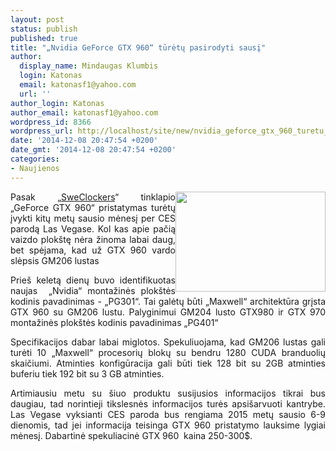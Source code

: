 ```yaml
---
layout: post
status: publish
published: true
title: "„Nvidia GeForce GTX 960“ tūrėtų pasirodyti sausį"
author:
  display_name: Mindaugas Klumbis
  login: Katonas
  email: katonasf1@yahoo.com
  url: ''
author_login: Katonas
author_email: katonasf1@yahoo.com
wordpress_id: 8366
wordpress_url: http://localhost/site/new/nvidia_geforce_gtx_960_turetu_pasirodyti_sausi/
date: '2014-12-08 20:47:54 +0200'
date_gmt: '2014-12-08 20:47:54 +0200'
categories:
- Naujienos
---
```

<p style="text-align: justify;">
	<a href="http://technews.lt/userfiles/IMG_6467.jpg"><img alt="" src="http://technews.lt/userfiles/IMG_6467.jpg" style="width: 240px; height: 160px; float: right;" /></a>Pasak &bdquo;<u><a href="http://www.sweclockers.com/nyhet/19737-geforce-gtx-960-med-gm206-i-januari">SweClockers</a></u>&ldquo; tinklapio &bdquo;GeForce GTX 960&ldquo; pristatymas turėtų įvykti kitų metų sausio mėnesį per CES parodą Las Vegase. Kol kas apie pačią vaizdo plok&scaron;tę nėra žinoma labai daug, bet spėjama, kad už GTX 960 vardo slėpsis GM206 lustas</p>
<p style="text-align: justify;">
	Prie&scaron; keletą dienų buvo identifikuotas naujas &nbsp;&bdquo;Nvidia&ldquo; montažinės plok&scaron;tės kodinis pavadinimas - &bdquo;PG301&ldquo;. Tai galėtų būti &bdquo;Maxwell&ldquo; architektūra grįsta GTX 960 su GM206 lustu. Palyginimui GM204 lusto GTX980 ir GTX 970 montažinės plok&scaron;tės kodinis pavadinimas &bdquo;PG401&ldquo;</p>
<p style="text-align: justify;">
	Specifikacijos dabar labai miglotos. Spekuliuojama, kad GM206 lustas gali turėti 10 &bdquo;Maxwell&ldquo; procesorių blokų su bendru 1280 CUDA branduolių skaičiumi. Atminties konfigūracija gali būti tiek 128 bit su 2GB atminties buferiu tiek 192 bit su 3 GB atminties.</p>
<p style="text-align: justify;">
	Artimiausiu metu su &scaron;iuo produktu susijusios informacijos tikrai bus daugiau, tad norintieji tikslesnės informacijos turės apsi&scaron;arvuoti kantrybe. Las Vegase vyksianti CES paroda bus rengiama 2015 metų sausio 6-9 dienomis, tad jei informacija teisinga GTX 960 pristatymo lauksime lygiai mėnesį. Dabartinė spekuliacinė GTX 960 &nbsp;kaina 250-300$.</p>
